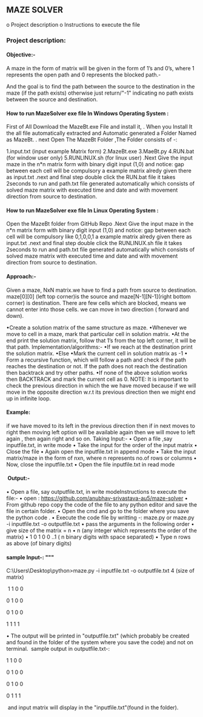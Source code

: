 ## MAZE SOLVER

o Project description
o Instructions to execute the file

### Project description:

#### ​Objective:-

A maze in the form of matrix will be given in the form of 1’s and 0’s, where 1 represents the open path and 0 represents the blocked path.​-

​And the goal is to find the path between the source to the destination in the maze (if the path exists) otherwise just return/"-1" indicating no path exists between the source and destination.​​

#### How to run MazeSolver exe file In Windows Operating System :

First of All Download the MazeBt.exe File and install it, . When you Install It the all file automatically extracted and Automatic generated a Folder Named as MazeBt. . next Open The MazeBt Folder ,The Folder consists of -:

1.input.txt (input example Matrix form)
2.MazeBt.exe
3.MaeBt.py
4.RUN.bat (for window user only)
5.RUNLINUX.sh (for linux user)
.Next Give the input maze in the n*n matrix form with binary digit input (1,0) and notice: gap between each cell will be compulsory a example matrix alredy given there as input.txt .next and final step double click the RUN.bat file it takes 2seconds to run and path.txt file generated automatically which consists of solved maze matrix with executed time and date and with movement direction from source to destination.

#### How to run MazeSolver exe file In Linux Operating System :

Open the MazeBt folder from GitHub Repo .Next Give the input maze in the n*n matrix form with binary digit input (1,0) and notice: gap between each cell will be compulsory like 0,1,0,0,1 a example matrix alredy given there as input.txt .next and final step double click the RUNLINUX.sh file it takes 2seconds to run and path.txt file generated automatically which consists of solved maze matrix with executed time and date and with movement direction from source to destination.

#### ​Approach:-

Given a maze, NxN matrix.we have to find a path from source to destination.​
maze[0][0] (left top corner)is the source and maze[N-1][N-1](right bottom corner) is destination.
There are few cells which are blocked, means we cannot enter into those cells. we can move in two direction ( forward and down).

•Create a solution matrix of the same structure as maze.
•Whenever we move to cell in a maze, mark that particular cell in solution matrix.
•At the end print the solution matrix, follow that 1’s from the top left corner, it will be that path.
Implementation/algorithms:-
​•If we reach at the destination
print the solution matrix.
•Else
•Mark the current cell in solution matrix as -1
• Form a recursive function, which will follow a path and check if the path reaches the destination or not. If the path does not reach the destination then backtrack and try other paths.
​•If none of the above solution works then BACKTRACK and mark the current cell as 0. NOTE: It is important to check the previous direction in which the we have moved because if we will move in the opposite direction w.r.t its previous direction then we might end up in infinite loop.

#### Example: 
if we have moved to its left in the previous direction then if in next moves to right then moving left option will be available again then we will move to left again , then again right and so on.​
Taking Input:-
• Open a file ,say inputfile.txt, in write mode • Take the input for the order of the input matrix • Close the file • Again open the inputfile.txt in append mode • Take the input matrix/maze in the form of nxn, where n represents no.of rows or columns • Now, close the inputfile.txt • Open the file inputfile.txt in read mode

#### ​ Output:-
• Open a file, say outputfile.txt, in write mode​Instructions to execute the file:-
• open : https://github.com/anubhav-srivastava-au5/maze-solver
• From github repo copy the code of the file to any python editor and save the file in certain folder.
• Open the cmd and go to the folder where you save the python code .
• Execute the code file by writting -: maze.py or maze.py -i inputfile.txt -o outputfile.txt
​• pass the arguments in the following order
​• give size of the matrix = n​
• n (any integer which represents the order of the matrix)
​• 1 0 1 0 0 ..1 ( n binary digits with space separated)
• Type n rows as above (of binary digits)

#### sample Input-: """

C:\Users\Desktop\python>maze.py -i inputfile.txt -o outputfile.txt
4 (size of matrix)

​ 1 1 0 0

0 1 0 0

0 1 0 0

1 1 1 1



​• The output will be printed in "outputfile.txt" (which probably be created and found in the folder of the system where you save the code) and not on terminal.
​ sample output in outputfile.txt-:

1 1 0 0

0 1 0 0

0 1 0 0

0 1 1 1

​​ and input matrix will display in the "inputfile.txt"(found in the folder).
